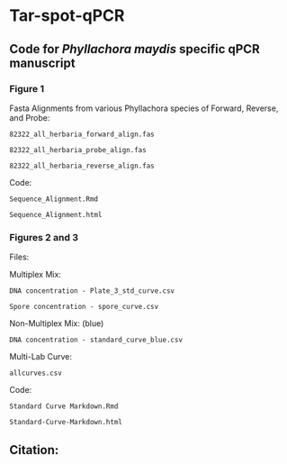 # Tar-spot-qPCR
## Code for <i>Phyllachora maydis</i> specific qPCR manuscript
### Figure 1
Fasta Alignments from various Phyllachora species of Forward, Reverse, and Probe:

	82322_all_herbaria_forward_align.fas

	82322_all_herbaria_probe_align.fas

	82322_all_herbaria_reverse_align.fas


Code:

	Sequence_Alignment.Rmd

	Sequence_Alignment.html


### Figures 2 and 3
Files:

Multiplex Mix:

	DNA concentration - Plate_3_std_curve.csv

	Spore concentration - spore_curve.csv


Non-Multiplex Mix: (blue)

	DNA concentration - standard_curve_blue.csv


Multi-Lab Curve:

	allcurves.csv

Code:

	Standard Curve Markdown.Rmd

	Standard-Curve-Markdown.html


## Citation:

